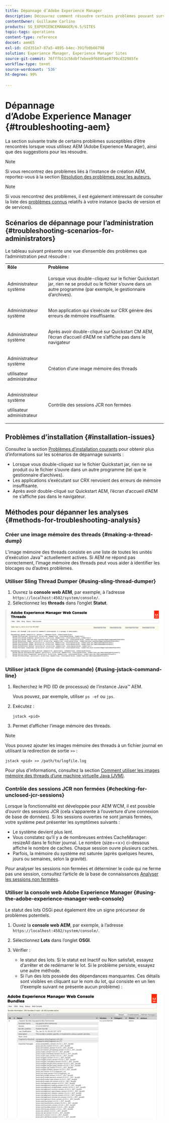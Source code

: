 ```yaml
---
title: Dépannage d’Adobe Experience Manager
description: Découvrez comment résoudre certains problèmes pouvant survenir avec Adobe Experience Manager.
contentOwner: Guillaume Carlino
products: SG_EXPERIENCEMANAGER/6.5/SITES
topic-tags: operations
content-type: reference
docset: aem65
exl-id: d2d351e7-87a5-4895-b4ec-391fb0b66798
solution: Experience Manager, Experience Manager Sites
source-git-commit: 76fffb11c56dbf7ebee9f6805ae0799cd32985fe
workflow-type: tm+mt
source-wordcount: '536'
ht-degree: 99%

---
```


# Dépannage d’Adobe Experience Manager {#troubleshooting-aem}

La section suivante traite de certains problèmes susceptibles d’être rencontrés lorsque vous utilisez AEM (Adobe Experience Manager), ainsi que des suggestions pour les résoudre.

>[!NOTE]
>
>Si vous rencontrez des problèmes liés à l’instance de création AEM, reportez-vous à la section [Résolution des problèmes pour les auteurs.](/help/sites-authoring/troubleshooting.md)

>[!NOTE]
>
>Si vous rencontrez des problèmes, il est également intéressant de consulter la liste des [problèmes connus](/help/release-notes/release-notes.md) relatifs à votre instance (packs de version et de services).

## Scénarios de dépannage pour l’administration {#troubleshooting-scenarios-for-administrators}

Le tableau suivant présente une vue d’ensemble des problèmes que l’administration peut résoudre :

<table>
 <tbody>
  <tr>
   <td><strong>Rôle</strong></td>
   <td><strong>Problème </strong></td>
  </tr>
  <tr>
   <td>Administrateur système</td>
   <td><p>Lorsque vous double-cliquez sur le fichier Quickstart jar, rien ne se produit ou le fichier s’ouvre dans un autre programme (par exemple, le gestionnaire d’archives).</p> </td>
  </tr>
  <tr>
   <td><p>Administrateur système</p> </td>
   <td><p>Mon application qui s’exécute sur CRX génère des erreurs de mémoire insuffisante.</p> </td>
  </tr>
  <tr>
   <td><p>Administrateur système</p> </td>
   <td><p>Après avoir double-cliqué sur Quickstart CM AEM, l’écran d’accueil d’AEM ne s’affiche pas dans le navigateur</p> </td>
  </tr>
  <tr>
   <td><p>Administrateur système</p> <p>utilisateur administrateur</p> </td>
   <td><p>Création d’une image mémoire des threads</p> </td>
  </tr>
  <tr>
   <td><p>Administrateur système</p> <p>utilisateur administrateur</p> </td>
   <td><p>Contrôle des sessions JCR non fermées</p> </td>
  </tr>
 </tbody>
</table>

## Problèmes d’installation {#installation-issues}

Consultez la section [Problèmes d’installation courants](/help/sites-deploying/troubleshooting.md#common-installation-issues) pour obtenir plus d’informations sur les scénarios de dépannage suivants :

* Lorsque vous double-cliquez sur le fichier Quickstart jar, rien ne se produit ou le fichier s’ouvre dans un autre programme (tel que le gestionnaire d’archives).
* Les applications s’exécutant sur CRX renvoient des erreurs de mémoire insuffisante.
* Après avoir double-cliqué sur Quickstart AEM, l’écran d’accueil d’AEM ne s’affiche pas dans le navigateur.

## Méthodes pour dépanner les analyses {#methods-for-troubleshooting-analysis}

### Créer une image mémoire des threads {#making-a-thread-dump}

L’image mémoire des threads consiste en une liste de toutes les unités d’exécution Java™ actuellement actives. Si AEM ne répond pas correctement, l’image mémoire des threads peut vous aider à identifier les blocages ou d’autres problèmes.

### Utiliser Sling Thread Dumper {#using-sling-thread-dumper}

1. Ouvrez la **console web AEM**, par exemple, à l’adresse `https://localhost:4502/system/console/`.
1. Sélectionnez les **threads** dans l’onglet **Statut**.

![screen_shot_2012-02-13at43925pm](assets/screen_shot_2012-02-13at43925pm.png)

### Utiliser jstack (ligne de commande) {#using-jstack-command-line}

1. Recherchez le PID (ID de processus) de l’instance Java™ AEM.

   Vous pouvez, par exemple, utiliser `ps -ef` ou `jps`.

1. Exécutez :

   `jstack <pid>`

1. Permet d’afficher l’image mémoire des threads.

>[!NOTE]
>
>Vous pouvez ajouter les images mémoire des threads à un fichier journal en utilisant la redirection de sortie `>>` :
>
>`jstack <pid> >> /path/to/logfile.log`

Pour plus d’informations, consultez la section [Comment utiliser les images mémoire des threads d’une machine virtuelle Java (JVM)](https://experienceleague.adobe.com/docs/experience-cloud-kcs/kbarticles/KA-17452.html).

### Contrôle des sessions JCR non fermées {#checking-for-unclosed-jcr-sessions}

Lorsque la fonctionnalité est développée pour AEM WCM, il est possible d’ouvrir des sessions JCR (cela s’apparente à l’ouverture d’une connexion de base de données). Si les sessions ouvertes ne sont jamais fermées, votre système peut présenter les symptômes suivants :

* Le système devient plus lent.
* Vous constatez qu’il y a de nombreuses entrées CacheManager: resizeAll dans le fichier journal. Le nombre (size=&lt;x>) ci-dessous affiche le nombre de caches. Chaque session ouvre plusieurs caches.
* Parfois, la mémoire du système est saturée (après quelques heures, jours ou semaines, selon la gravité).

Pour analyser les sessions non fermées et déterminer le code qui ne ferme pas une session, consultez l’article de la base de connaissances [Analyser les sessions non fermées](https://helpx.adobe.com/fr/experience-manager/kb/AnalyzeUnclosedSessions.html).

### Utiliser la console web Adobe Experience Manager {#using-the-adobe-experience-manager-web-console}

Le statut des lots OSGi peut également être un signe précurseur de problèmes potentiels.

1. Ouvez la **console web AEM**, par exemple, à l’adresse `https://localhost:4502/system/console/`.
1. Sélectionnez **Lots** dans l’onglet **OSGI**.
1. Vérifier :

   * le statut des lots. Si le statut est Inactif ou Non satisfait, essayez d’arrêter et de redémarrer le lot. Si le problème persiste, essayez une autre méthode.
   * Si l’un des lots possède des dépendances manquantes. Ces détails sont visibles en cliquant sur le nom du lot, qui consiste en un lien (l’exemple suivant ne présente aucun problème) :

![screen_shot_2012-02-13at44706pm](assets/screen_shot_2012-02-13at44706pm.png)
